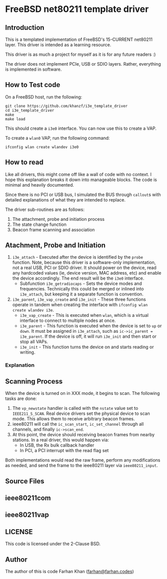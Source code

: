 
# FreeBSD net80211 template driver

## Introduction

This is a templated implementation of FreeBSD's 15-CURRENT net80211 layer. This driver is intended as a learning resource.

This driver is as much a project for myself as it is for any future readers :)

The driver does not implement PCIe, USB or SDIO layers. Rather, everything is implemented in software.

## How to Test code

On a FreeBSD host, run the following:

```
git clone https://github.com/khanzf/i3e_template_driver
cd i3e_template_driver
make
make load
```
This should create a `i3e0` interface. You can now use this to create a VAP.

To create a `wlan0` VAP, run the following command:
```
ifconfig wlan create wlandev i3e0
```

## How to read

Like all drivers, this might come off like a wall of code with no context.
I hope this explanation breaks it down into manageable blocks. The code is minimal and heavily documented.

Since there is no PCI or USB bus, I simulated the BUS through `callout`s with detailed explanations of what they are intended to replace.

The driver sub-routines are as follows:

1) The attachment, probe and initiation process
2) The state change function 
3) Beacon frame scanning and association

## Atachment, Probe and Initiation
1) `i3e_attach` - Executed after the device is identified by
the `probe` function. Note, because this driver is a software-only
implementation, not a real USB, PCI or SDIO driver. It should power on the device, read any hardcoded values (ie, device version, MAC address, etc) and enable the device accordingly. The end result will be the `i3e0` interface.
    * Subfunction `i3e_getradiocaps` - Sets the device modes and frequencies. Technically this could be merged or inlined into `i3e_attach`, but keeping it a separate function is convention.
2) `i3e_parent`, `i3e_vap_create` and `i3e_init` - These three functions operate in tandem when creating the interface with `ifconfig wlan create wlandev i3e`.
    * `i3e_vap_create` - This is executed when `wlan`, which is a virtual interface to connect to multiple nodes at once.
    * `i3e_parent` - This function is executed when the device is set to `up` or `down`. It must be assigned in `i3e_attach`, such as `ic->ic_parent = i3e_parent`. If the device is off, it will run `i3e_init` and then start or stop all VAPs.
    * `i3e_init` - This function turns the device on and starts reading or writing.

### Explanation

## Scanning Process

When the device is turned on in XXX mode, it begins to scan. The following tasks are done:

1) The `vp_newstate` handler is called with the `nstate` value set to `IEEE211_S_SCAN`. Real device drivers set the physical device to scan mode. This allows them to receive arbitrary beacon frames.
2) ieee80211 will call the `ic_scan_start`, `ic_set_channel` through all channels, and finally `ic->scan_end`.
2) At this point, the device should receiving beacon frames from nearby stations. In a real driver, this would happen via:
    * In USB, the Rx bulk callback handler
    * In PCI, a PCI interrupt with the read flag set

Both implementations would read the raw frame, perform any modifications as needed, and send the frame to the ieee80211 layer via `ieee80211_input`.

## Source Files

## ieee80211com

## ieee80211vap

## LICENSE

This code is licensed under the 2-Clause BSD.

## Author

The author of this is code Farhan Khan (farhan@farhan.codes)

